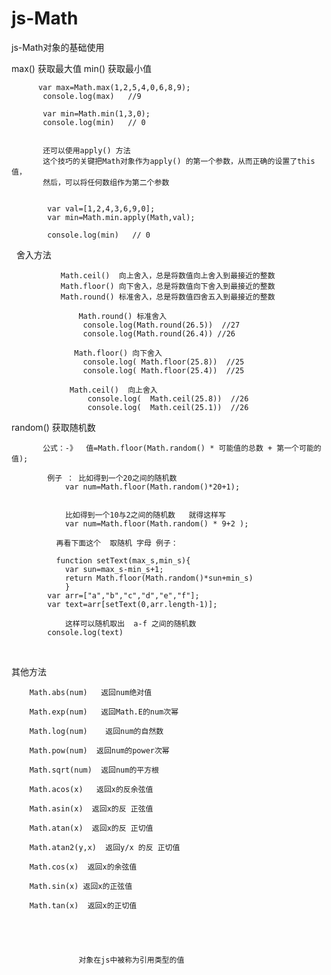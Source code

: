 # js-Math
js-Math对象的基础使用

max()  获取最大值   min() 获取最小值


          var max=Math.max(1,2,5,4,0,6,8,9);
           console.log(max)   //9

           var min=Math.min(1,3,0);
           console.log(min)   // 0
           
           
           还可以使用apply() 方法
           这个技巧的关键把Math对象作为apply() 的第一个参数，从而正确的设置了this值，
           然后，可以将任何数组作为第二个参数
           
           
           	var val=[1,2,4,3,6,9,0];
            var min=Math.min.apply(Math,val);

            console.log(min)   // 0
            
            
   舍入方法
     
               Math.ceil()  向上舍入，总是将数值向上舍入到最接近的整数
               Math.floor() 向下舍入，总是将数值向下舍入到最接近的整数
               Math.round() 标准舍入，总是将数值四舍五入到最接近的整数

                   Math.round() 标准舍入
                    console.log(Math.round(26.5))  //27
                    console.log(Math.round(26.4)) //26 

                  Math.floor() 向下舍入     
                    console.log( Math.floor(25.8))  //25
                    console.log( Math.floor(25.4))  //25  

                 Math.ceil()  向上舍入
                     console.log(  Math.ceil(25.8))  //26
                     console.log(  Math.ceil(25.1))  //26  
            
random() 获取随机数

		   公式：-》  值=Math.floor(Math.random() * 可能值的总数 + 第一个可能的值);

		    例子 ： 比如得到一个20之间的随机数
			    var num=Math.floor(Math.random()*20+1);


			    比如得到一个10与2之间的随机数   就得这样写
			    var num=Math.floor(Math.random() * 9+2 );

		      再看下面这个  取随机 字母 例子：

			  function setText(max_s,min_s){
			    var sun=max_s-min_s+1;
			    return Math.floor(Math.random()*sun+min_s)
			    }	
			var arr=["a","b","c","d","e","f"];
			var text=arr[setText(0,arr.length-1)];

			    这样可以随机取出  a-f 之间的随机数
			console.log(text)
                    




其他方法 

                     
		Math.abs(num)   返回num绝对值
		
		Math.exp(num)   返回Math.E的num次幂
		
		Math.log(num)    返回num的自然数
		
		Math.pow(num)  返回num的power次幂
		
		Math.sqrt(num)  返回num的平方根
		
		Math.acos(x)   返回x的反余弦值 
		
		Math.asin(x)  返回x的反 正弦值
		
		Math.atan(x)  返回x的反 正切值
		
		Math.atan2(y,x)  返回y/x 的反 正切值
		
		Math.cos(x)  返回x的余弦值
		
		Math.sin(x) 返回x的正弦值
		
		Math.tan(x)  返回x的正切值





                   对象在js中被称为引用类型的值









		   
		    
		    
